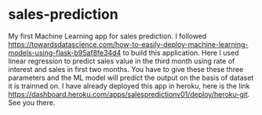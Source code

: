 # sales-prediction
My first Machine Learning app for sales prediction.
I followed https://towardsdatascience.com/how-to-easily-deploy-machine-learning-models-using-flask-b95af8fe34d4 to build this application. Here I used linear regression to predict sales value in the third month using rate of interest and sales in first two months. You have to give these these three parameters and the ML model will predict the output on the basis of dataset it is trainned on. I have already deployed this app in heroku, here is the link https://dashboard.heroku.com/apps/salespredictionv01/deploy/heroku-git. See you there.
